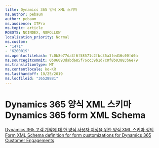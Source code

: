 ```yaml
---
title: Dynamics 365 양식 XML 스키마
ms.author: pebaum
author: pebaum
ms.audience: ITPro
ms.topic: article
ROBOTS: NOINDEX, NOFOLLOW
localization_priority: Normal
ms.custom:
- "1471"
- "6200019"
ms.openlocfilehash: 7c0b8e77da3f6f58571c2fbc35a3fed16c00fd0a
ms.sourcegitcommit: 0b06093dabd685f76cc39b1d7c0f8b03883b6e79
ms.translationtype: MT
ms.contentlocale: ko-KR
ms.lasthandoff: 10/25/2019
ms.locfileid: "36528881"
---
```

# <a name="dynamics-365-form-xml-schema"></a><span data-ttu-id="05531-102">Dynamics 365 양식 XML 스키마</span><span class="sxs-lookup"><span data-stu-id="05531-102">Dynamics 365 form XML Schema</span></span>

[<span data-ttu-id="05531-103">Dynamics 365 고객 계약에 대 한 양식 사용자 지정을 위한 양식 XML 스키마 정의</span><span class="sxs-lookup"><span data-stu-id="05531-103">Form XML Schema definition for form customizations for Dynamics 365 Customer Engagements</span></span>](https://docs.microsoft.com/dynamics365/customer-engagement/developer/customize-dev/form-xml-schema)